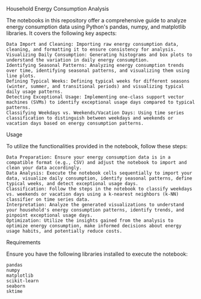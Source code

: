 Household Energy Consumption Analysis

The notebooks in this repository offer a comprehensive guide to analyze energy consumption data using Python's pandas, numpy, and matplotlib libraries. It covers the following key aspects:

    Data Import and Cleaning: Importing raw energy consumption data, cleaning, and formatting it to ensure consistency for analysis.
    Visualizing Daily Consumption: Generating histograms and box plots to understand the variation in daily energy consumption.
    Identifying Seasonal Patterns: Analyzing energy consumption trends over time, identifying seasonal patterns, and visualizing them using line plots.
    Defining Typical Weeks: Defining typical weeks for different seasons (winter, summer, and transitional periods) and visualizing typical daily usage patterns.
    Detecting Exceptional Usage: Implementing one-class support vector machines (SVMs) to identify exceptional usage days compared to typical patterns.
    Classifying Weekdays vs. Weekends/Vacation Days: Using time series classification to distinguish between weekdays and weekends or vacation days based on energy consumption patterns.

Usage

To utilize the functionalities provided in the notebook, follow these steps:

    Data Preparation: Ensure your energy consumption data is in a compatible format (e.g., CSV) and adjust the notebook to import and clean your data accordingly.
    Data Analysis: Execute the notebook cells sequentially to import your data, visualize daily consumption, identify seasonal patterns, define typical weeks, and detect exceptional usage days.
    Classification: Follow the steps in the notebook to classify weekdays vs. weekends or vacation days using a k-nearest neighbors (k-NN) classifier on time series data.
    Interpretation: Analyze the generated visualizations to understand your household's energy consumption patterns, identify trends, and pinpoint exceptional usage days.
    Optimization: Utilize the insights gained from the analysis to optimize energy consumption, make informed decisions about energy usage habits, and potentially reduce costs.

Requirements

Ensure you have the following libraries installed to execute the notebook:

    pandas
    numpy
    matplotlib
    scikit-learn
    seaborn
    sktime